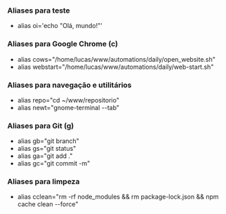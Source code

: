 ### Aliases para teste

- alias oi='echo "Olá, mundo!"'

### Aliases para Google Chrome (c)

- alias cows="/home/lucas/www/automations/daily/open_website.sh"
- alias webstart="/home/lucas/www/automations/daily/web-start.sh"

### Aliases para navegação e utilitários

- alias repo="cd ~/www/repositorio"
- alias newt="gnome-terminal --tab"

### Aliases para Git (g)

- alias gb="git branch"
- alias gs="git status"
- alias ga="git add ."
- alias gc="git commit -m"

### Aliases para limpeza

- alias cclean="rm -rf node_modules && rm package-lock.json && npm cache clean --force"
